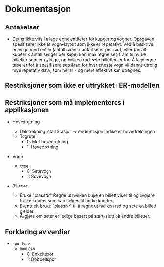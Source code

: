 # Dokumentasjon

## Antakelser

 - Det er ikke vits i å lage egne entiteter for kupeer og vogner. Oppgaven spesifiserer ikke et vogn-layout som ikke er repetativt. Ved å beskrive en vogn med enten (antall rader x antall seter per rad), eller (antall kupeer x antall senger per kupe) kan man regne seg fram til hvilke billetter som er gyldige, og hvilken rad-sete billetten er for. Å lage egne tabeller for å spesifisere sete&rad for hver eneste vogn vil danne utrolig mye repetativ data, som heller - og mere effektivt kan utregnes. 

## Restriksjoner som ikke er uttrykket i ER-modellen

## Restriksjoner som må implementeres i applikasjonen

 - Hovedretning
   - Delstrekning: startStasjon -> endeStasjon indikerer hovedretningen
   - Togrute:
     - 0: Mot hovedretning
     - 1: Hovedretning  

 - Vogn
   - `type`
     - 0: Setevogn
     - 1: Sovevogn

 - Billetter
   - Bruke "plassNr" Regne ut hvilken kupe en billett viser til og avgjøre hvilke kupeer som kan selges til andre kunder.
   - Eventuelt bruke "plassNr" til å regne ut hvilken rad og sete en billett gjelder.
   - Avgjøre om seter er ledige basert på start-slutt på andre billetter.

## Forklaring av verdier

 - `sportype`
   - `BOOLEAN`
     - 0: Enkeltspor
     - 1: Dobbeltspor
